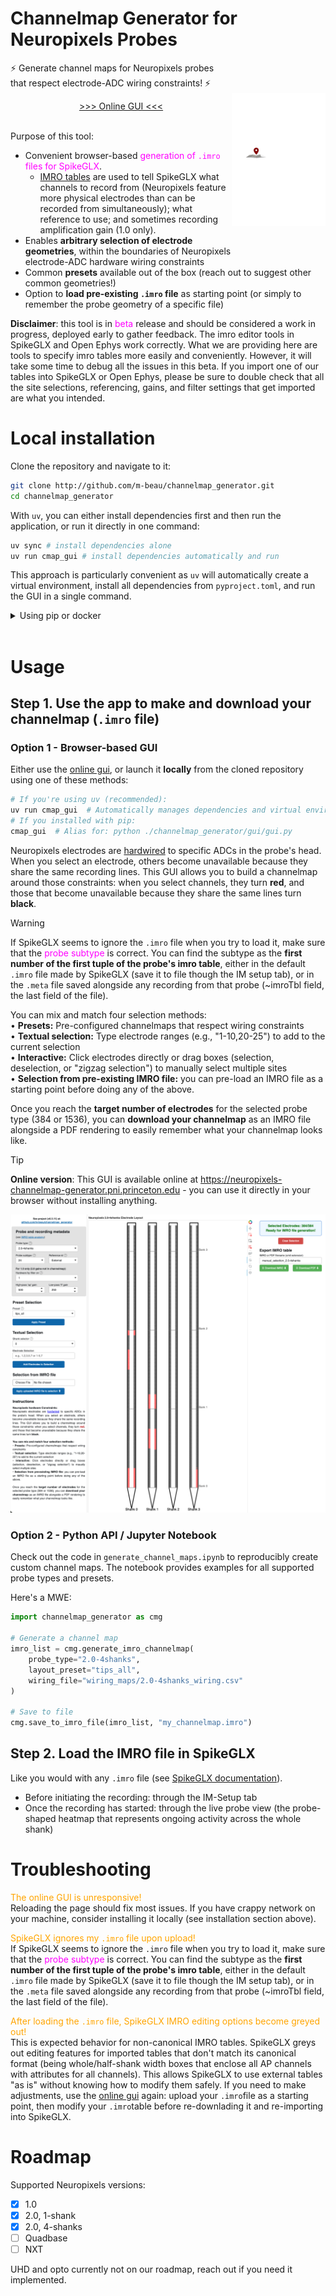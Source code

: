 # Channelmap Generator for Neuropixels Probes </h1> <img src="https://raw.githubusercontent.com/m-beau/channelmap_generator/main/channelmap_generator/gui/assets/npix_map_logo.svg" width="150" title="Neuropyxels" alt="Neuropixels" align="right" vspace = "50">

⚡ Generate channel maps for Neuropixels probes that respect electrode-ADC wiring constraints! ⚡

<div align="center"> <a href="https://neuropixels-channelmap-generator.pni.princeton.edu">>>> Online GUI <<<</a> </div><br>

Purpose of this tool:
- Convenient browser-based <span style="color: magenta;">generation of `.imro` files for SpikeGLX</span>.
    - [IMRO tables](https://billkarsh.github.io/SpikeGLX/help/imroTables/) are used to tell SpikeGLX what channels to record from (Neuropixels feature more physical electrodes than can be recorded from simultaneously); what reference to use; and sometimes recording amplification gain (1.0 only).
- Enables **arbitrary selection of electrode geometries**, within the boundaries of Neuropixels electrode-ADC hardware wiring constraints
- Common **presets** available out of the box (reach out to suggest other common geometries!)
- Option to **load pre-existing `.imro` file** as starting point (or simply to remember the probe geometry of a specific file)


**Disclaimer**: this tool is in <span style="color: magenta;">beta</span> release and should be considered a work in progress, deployed early to gather feedback. The imro editor tools in SpikeGLX and Open Ephys work correctly. What we are providing here are tools to specify imro tables more easily and conveniently. However, it will take some time to debug all the issues in this beta. If you import one of our tables into SpikeGLX or Open Ephys, please be sure to double check that all the site selections, referencing, gains, and filter settings that get imported are what you intended.

# Local installation

Clone the repository and navigate to it:

```bash
git clone http://github.com/m-beau/channelmap_generator.git
cd channelmap_generator
```

With `uv`, you can either install dependencies first and then run the application, or run it directly in one command:

```bash
uv sync # install dependencies alone
uv run cmap_gui # install dependencies automatically and run
```

This approach is particularly convenient as `uv` will automatically create a virtual environment, install all dependencies from `pyproject.toml`, and run the GUI in a single command.

<details>
  <summary>Using pip or docker</summary>

## Install the package using pip

In this case, you must create a virtual environment yourself, e.g. a new conda environment:

```bash
conda create -n my_environment python=3.12
conda activate my_environment
uv pip install . # fast! run pip install uv first.
# or traditionally with pip only:
pip install .
```

## Run using Docker (Installation-free)

Run the latest stable Docker image directly without any local installation. The application will be available at http://localhost:5008.

```bash
docker run --rm --name channelmap-app -p 5008:5008 --pull=always ghcr.io/m-beau/channelmap_generator:latest # add --platform linux/amd64 on M1 macs or linux machines
```

For a more robust deployment, use **Docker Compose**. See the included `docker-compose.yml` for configuration details.

</details>
<br>

# Usage

## Step 1. Use the app to make and download your channelmap (`.imro` file)

### Option 1 - Browser-based GUI

Either use the [online gui](https://neuropixels-channelmap-generator.pni.princeton.edu), or launch it **locally** from the cloned repository using one of these methods:

```bash
# If you're using uv (recommended):
uv run cmap_gui  # Automatically manages dependencies and virtual environment
# If you installed with pip:
cmap_gui  # Alias for: python ./channelmap_generator/gui/gui.py
```

Neuropixels electrodes are [hardwired](https://www.neuropixels.org/support) to specific ADCs in the probe's head. When you select an electrode, others become unavailable because they share the same recording lines. This GUI allows you to build a channelmap around those constraints: when you select channels, they turn **red**, and those that become unavailable because they share the same lines turn **black**.

> [!WARNING]
> If SpikeGLX seems to ignore the `.imro` file when you try to load it, make sure that the <span style="color: magenta;">probe subtype</span> is correct.
> You can find the subtype as the **first number of the first tuple of the probe's imro table**, either in the default `.imro` file made by SpikeGLX (save it to file though the IM setup tab), or in the `.meta` file saved alongside any recording from that probe (~imroTbl field, the last field of the file).

You can mix and match four selection methods:\
• **Presets:** Pre-configured channelmaps that respect wiring constraints\
• **Textual selection:** Type electrode ranges (e.g., "1-10,20-25") to add to the current selection\
• **Interactive:** Click electrodes directly or drag boxes (selection, deselection, or "zigzag selection") to manually select multiple sites\
• **Selection from pre-existing IMRO file:** you can pre-load an IMRO file as a starting point before doing any of the above.

Once you reach the **target number of electrodes** for the selected probe type (384 or 1536), you can **download your channelmap** as an IMRO file alongside a PDF rendering to easily remember what your channelmap looks like.

> [!TIP]
> **Online version**: This GUI is available online at https://neuropixels-channelmap-generator.pni.princeton.edu - you can use it directly in your browser without installing anything.

![](channelmap_generator/gui/assets/GUI_screenshot.png)

### Option 2 - Python API / Jupyter Notebook

Check out the code in `generate_channel_maps.ipynb` to reproducibly create custom channel maps. The notebook provides examples for all supported probe types and presets.

Here's a MWE:

```python
import channelmap_generator as cmg

# Generate a channel map
imro_list = cmg.generate_imro_channelmap(
    probe_type="2.0-4shanks",
    layout_preset="tips_all",
    wiring_file="wiring_maps/2.0-4shanks_wiring.csv"
)

# Save to file
cmg.save_to_imro_file(imro_list, "my_channelmap.imro")
```

## Step 2. Load the IMRO file in SpikeGLX

Like you would with any `.imro` file (see [SpikeGLX documentation](https://billkarsh.github.io/SpikeGLX/help/imroTables/)).

- Before initiating the recording: through the IM-Setup tab
- Once the recording has started: through the live probe view (the probe-shaped heatmap that represents ongoing activity across the whole shank)

# Troubleshooting

<span style="color: orange;">The online GUI is unresponsive!</span><br>
Reloading the page should fix most issues. If you have crappy network on your machine, consider installing it locally (see installation section above).

<span style="color: orange;">SpikeGLX ignores my `.imro` file upon upload!</span><br>
If SpikeGLX seems to ignore the `.imro` file when you try to load it, make sure that the <span style="color: magenta;">probe subtype</span> is correct. You can find the subtype as the **first number of the first tuple of the probe's imro table**, either in the default `.imro` file made by SpikeGLX (save it to file though the IM setup tab), or in the `.meta` file saved alongside any recording from that probe (~imroTbl field, the last field of the file).

<span style="color: orange;">After loading the `.imro` file, SpikeGLX IMRO editing options become greyed out!</span><br>
This is expected behavior for non-canonical IMRO tables. SpikeGLX greys out editing features for imported tables that don't match its canonical format (being whole/half-shank width boxes that enclose all AP channels with attributes for all channels). This allows SpikeGLX to use external tables "as is" without knowing how to modify them safely. If you need to make adjustments, use the [online gui](https://neuropixels-channelmap-generator.pni.princeton.edu) again: upload your `.imro`file as a starting point, then modify your `.imro`table before re-downlading it and re-importing into SpikeGLX.


# Roadmap

Supported Neuropixels versions:
- [x] 1.0
- [x] 2.0, 1-shank
- [x] 2.0, 4-shanks
- [ ] Quadbase
- [ ] NXT

UHD and opto currently not on our roadmap, reach out if you need it implemented.